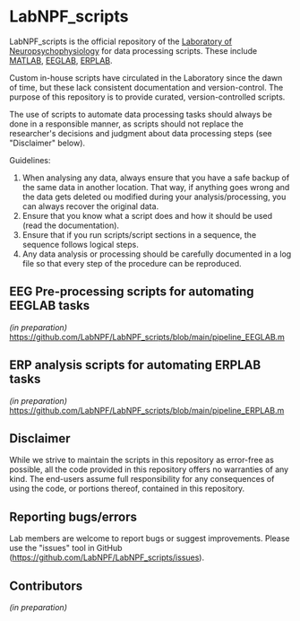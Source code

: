 # LabNPF_scripts

LabNPF_scripts is the official repository of the [Laboratory of Neuropsychophysiology](https://www.fpce.up.pt/labpsi) for data processing scripts. These include [MATLAB](https://www.mathworks.com/products/matlab.html), [EEGLAB](https://sccn.ucsd.edu/eeglab/index.php), [ERPLAB](https://erpinfo.org/erplab).

Custom in-house scripts have circulated in the Laboratory since the dawn of time, but these lack consistent documentation and version-control. The purpose of this repository is to provide curated, version-controlled scripts.

The use of scripts to automate data processing tasks should always be done in a responsible manner, as scripts should not replace the researcher's decisions and judgment about data processing steps (see "Disclaimer" below). 

Guidelines:
  1. When analysing any data, always ensure that you have a safe backup of the same data in another location. That way, if anything goes wrong and the data gets deleted ou modified during your analysis/processing, you can always recover the original data.
  2. Ensure that you know what a script does and how it should be used (read the documentation).
  3. Ensure that if you run scripts/script sections in a sequence, the sequence follows logical steps.
  4. Any data analysis or processing should be carefully documented in a log file so that every step of the procedure can be reproduced.


## EEG Pre-processing scripts for automating EEGLAB tasks
*(in preparation)* https://github.com/LabNPF/LabNPF_scripts/blob/main/pipeline_EEGLAB.m


## ERP analysis scripts for automating ERPLAB tasks
*(in preparation)* https://github.com/LabNPF/LabNPF_scripts/blob/main/pipeline_ERPLAB.m


## Disclaimer
While we strive to maintain the scripts in this repository as error-free as possible, all the code provided in this repository offers no warranties of any kind. The end-users assume full responsibility for any consequences of using the code, or portions thereof, contained in this repository.


## Reporting bugs/errors
Lab members are welcome to report bugs or suggest improvements. Please use the "issues" tool in GitHub (https://github.com/LabNPF/LabNPF_scripts/issues).


## Contributors
*(in preparation)*

